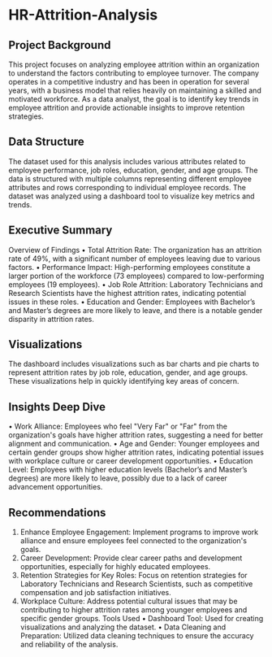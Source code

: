 # HR-Attrition-Analysis
## Project Background
This project focuses on analyzing employee attrition within an organization to understand the factors contributing to employee turnover. The company operates in a competitive industry and has been in operation for several years, with a business model that relies heavily on maintaining a skilled and motivated workforce. As a data analyst, the goal is to identify key trends in employee attrition and provide actionable insights to improve retention strategies.
## Data Structure
The dataset used for this analysis includes various attributes related to employee performance, job roles, education, gender, and age groups. The data is structured with multiple columns representing different employee attributes and rows corresponding to individual employee records. The dataset was analyzed using a dashboard tool to visualize key metrics and trends.
## Executive Summary
Overview of Findings
•	Total Attrition Rate: The organization has an attrition rate of 49%, with a significant number of employees leaving due to various factors.
•	Performance Impact: High-performing employees constitute a larger portion of the workforce (73 employees) compared to low-performing employees (19 employees).
•	Job Role Attrition: Laboratory Technicians and Research Scientists have the highest attrition rates, indicating potential issues in these roles.
•	Education and Gender: Employees with Bachelor’s and Master’s degrees are more likely to leave, and there is a notable gender disparity in attrition rates.
## Visualizations
The dashboard includes visualizations such as bar charts and pie charts to represent attrition rates by job role, education, gender, and age groups. These visualizations help in quickly identifying key areas of concern.
## Insights Deep Dive
•	Work Alliance: Employees who feel "Very Far" or "Far" from the organization's goals have higher attrition rates, suggesting a need for better alignment and communication.
•	Age and Gender: Younger employees and certain gender groups show higher attrition rates, indicating potential issues with workplace culture or career development opportunities.
•	Education Level: Employees with higher education levels (Bachelor’s and Master’s degrees) are more likely to leave, possibly due to a lack of career advancement opportunities.
## Recommendations
1.	Enhance Employee Engagement: Implement programs to improve work alliance and ensure employees feel connected to the organization's goals.
2.	Career Development: Provide clear career paths and development opportunities, especially for highly educated employees.
3.	Retention Strategies for Key Roles: Focus on retention strategies for Laboratory Technicians and Research Scientists, such as competitive compensation and job satisfaction initiatives.
4.	Workplace Culture: Address potential cultural issues that may be contributing to higher attrition rates among younger employees and specific gender groups.
Tools Used
•	Dashboard Tool: Used for creating visualizations and analyzing the dataset.
•	Data Cleaning and Preparation: Utilized data cleaning techniques to ensure the accuracy and reliability of the analysis.


